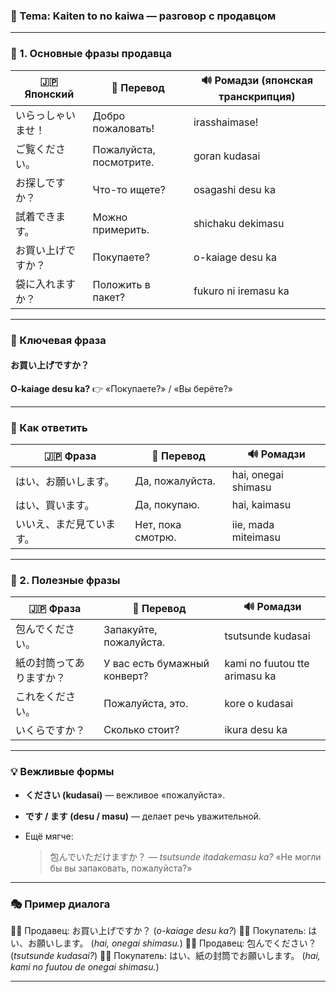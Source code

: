 ### 🎯 Tema: Kaiten to no kaiwa — разговор с продавцом

---

### 🧩 1. Основные фразы продавца

| 🇯🇵 Японский | 💬 Перевод              | 🔊 Ромадзи (японская транскрипция) |
| ------------- | ----------------------- | ---------------------------------- |
| いらっしゃいませ！     | Добро пожаловать!       | irasshaimase!                      |
| ご覧ください。       | Пожалуйста, посмотрите. | goran kudasai                      |
| お探しですか？       | Что-то ищете?           | osagashi desu ka                   |
| 試着できます。       | Можно примерить.        | shichaku dekimasu                  |
| お買い上げですか？     | Покупаете?              | o-kaiage desu ka                   |
| 袋に入れますか？      | Положить в пакет?       | fukuro ni iremasu ka               |

---

### 🧠 Ключевая фраза

#### お買い上げですか？

**O-kaiage desu ka?**
👉 «Покупаете?» / «Вы берёте?»

---

### 💬 Как ответить

| 🇯🇵 Фраза   | 💬 Перевод        | 🔊 Ромадзи          |
| ------------ | ----------------- | ------------------- |
| はい、お願いします。   | Да, пожалуйста.   | hai, onegai shimasu |
| はい、買います。     | Да, покупаю.      | hai, kaimasu        |
| いいえ、まだ見ています。 | Нет, пока смотрю. | iie, mada miteimasu |

---

### 🧩 2. Полезные фразы

| 🇯🇵 Фраза   | 💬 Перевод                   | 🔊 Ромадзи                    |
| ------------ | ---------------------------- | ----------------------------- |
| 包んでください。     | Запакуйте, пожалуйста.       | tsutsunde kudasai             |
| 紙の封筒ってありますか？ | У вас есть бумажный конверт? | kami no fuutou tte arimasu ka |
| これをください。     | Пожалуйста, это.             | kore o kudasai                |
| いくらですか？      | Сколько стоит?               | ikura desu ka                 |

---

### 💡 Вежливые формы

* **ください (kudasai)** — вежливое «пожалуйста».
* **です / ます (desu / masu)** — делает речь уважительной.
* Ещё мягче:

  > 包んでいただけますか？ — *tsutsunde itadakemasu ka?*
  > «Не могли бы вы запаковать, пожалуйста?»

---

### 🎭 Пример диалога

👩‍💼 Продавец: お買い上げですか？ (*o-kaiage desu ka?*)
🧍‍♂️ Покупатель: はい、お願いします。 (*hai, onegai shimasu.*)
👩‍💼 Продавец: 包んでください？ (*tsutsunde kudasai?*)
🧍‍♂️ Покупатель: はい、紙の封筒でお願いします。 (*hai, kami no fuutou de onegai shimasu.*)

---
